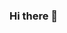 ### Hi there 👋

<!--
**Jtorres1606/jtorres1606** is a ✨ _special_ ✨ repository because its `README.md` (this file) appears on your GitHub profile.

Here are some ideas to get you started:

- 🔭 I’m currently working on a university.
- 🌱 I’m currently learning data science.
- 👯 I’m looking to collaborate on data analysis models.
- 🤔 I’m looking for help with development of data analysis models.
- 💬 Ask me about ...
- 📫 How to reach me: send me a message. 
- 😄 Pronouns: ...
- ⚡ Fun fact: 
-->
